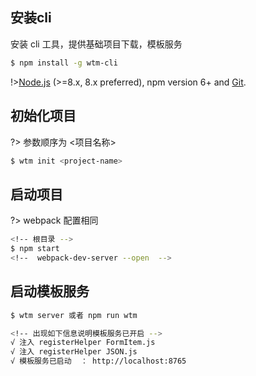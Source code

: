 ## 安装cli

安装 cli 工具，提供基础项目下载，模板服务 

```bash
$ npm install -g wtm-cli
```
!>[Node.js](https://nodejs.org/en/) (>=8.x, 8.x preferred), npm version 6+ and [Git](https://git-scm.com/).

## 初始化项目
?> 参数顺序为   <项目名称>   
```bash
$ wtm init <project-name> 
```
## 启动项目
?> webpack 配置相同 
```bash
<!-- 根目录 -->
$ npm start 
<!--  webpack-dev-server --open  -->
```
## 启动模板服务

``` bash
$ wtm server 或者 npm run wtm

<!-- 出现如下信息说明模板服务已开启 -->
√ 注入 registerHelper FormItem.js
√ 注入 registerHelper JSON.js
√ 模板服务已启动  ： http://localhost:8765

```